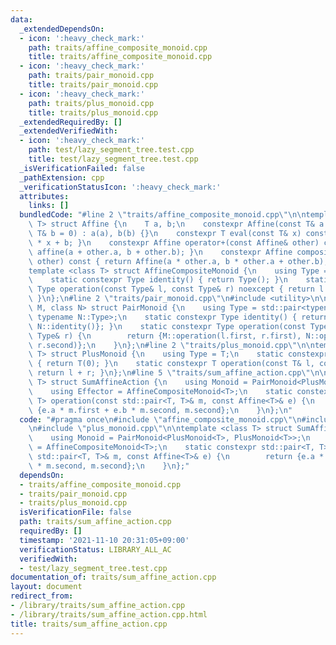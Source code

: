 ```yaml
---
data:
  _extendedDependsOn:
  - icon: ':heavy_check_mark:'
    path: traits/affine_composite_monoid.cpp
    title: traits/affine_composite_monoid.cpp
  - icon: ':heavy_check_mark:'
    path: traits/pair_monoid.cpp
    title: traits/pair_monoid.cpp
  - icon: ':heavy_check_mark:'
    path: traits/plus_monoid.cpp
    title: traits/plus_monoid.cpp
  _extendedRequiredBy: []
  _extendedVerifiedWith:
  - icon: ':heavy_check_mark:'
    path: test/lazy_segment_tree.test.cpp
    title: test/lazy_segment_tree.test.cpp
  _isVerificationFailed: false
  _pathExtension: cpp
  _verificationStatusIcon: ':heavy_check_mark:'
  attributes:
    links: []
  bundledCode: "#line 2 \"traits/affine_composite_monoid.cpp\"\n\ntemplate <class\
    \ T> struct Affine {\n    T a, b;\n    constexpr Affine(const T& a = 1, const\
    \ T& b = 0) : a(a), b(b) {}\n    constexpr T eval(const T& x) const { return a\
    \ * x + b; }\n    constexpr Affine operator+(const Affine& other) const { return\
    \ affine(a + other.a, b + other.b); }\n    constexpr Affine composite(const Affine&\
    \ other) const { return Affine(a * other.a, b * other.a + other.b); }\n};\n\n\
    template <class T> struct AffineCompositeMonoid {\n    using Type = Affine<T>;\n\
    \    static constexpr Type identity() { return Type(); }\n    static constexpr\
    \ Type operation(const Type& l, const Type& r) noexcept { return l.composite(r);\
    \ }\n};\n#line 2 \"traits/pair_monoid.cpp\"\n#include <utility>\n\ntemplate <class\
    \ M, class N> struct PairMonoid {\n    using Type = std::pair<typename M::Type,\
    \ typename N::Type>;\n    static constexpr Type identity() { return {M::identity(),\
    \ N::identity()}; }\n    static constexpr Type operation(const Type& l, const\
    \ Type& r) {\n        return {M::operation(l.first, r.first), N::operation(l.second,\
    \ r.second)};\n    }\n};\n#line 2 \"traits/plus_monoid.cpp\"\n\ntemplate <class\
    \ T> struct PlusMonoid {\n    using Type = T;\n    static constexpr T identity()\
    \ { return T(0); }\n    static constexpr T operation(const T& l, const T& r) {\
    \ return l + r; }\n};\n#line 5 \"traits/sum_affine_action.cpp\"\n\ntemplate <class\
    \ T> struct SumAffineAction {\n    using Monoid = PairMonoid<PlusMonoid<T>, PlusMonoid<T>>;\n\
    \    using Effector = AffineCompositeMonoid<T>;\n    static constexpr std::pair<T,\
    \ T> operation(const std::pair<T, T>& m, const Affine<T>& e) {\n        return\
    \ {e.a * m.first + e.b * m.second, m.second};\n    }\n};\n"
  code: "#pragma once\n#include \"affine_composite_monoid.cpp\"\n#include \"pair_monoid.cpp\"\
    \n#include \"plus_monoid.cpp\"\n\ntemplate <class T> struct SumAffineAction {\n\
    \    using Monoid = PairMonoid<PlusMonoid<T>, PlusMonoid<T>>;\n    using Effector\
    \ = AffineCompositeMonoid<T>;\n    static constexpr std::pair<T, T> operation(const\
    \ std::pair<T, T>& m, const Affine<T>& e) {\n        return {e.a * m.first + e.b\
    \ * m.second, m.second};\n    }\n};"
  dependsOn:
  - traits/affine_composite_monoid.cpp
  - traits/pair_monoid.cpp
  - traits/plus_monoid.cpp
  isVerificationFile: false
  path: traits/sum_affine_action.cpp
  requiredBy: []
  timestamp: '2021-11-10 20:31:05+09:00'
  verificationStatus: LIBRARY_ALL_AC
  verifiedWith:
  - test/lazy_segment_tree.test.cpp
documentation_of: traits/sum_affine_action.cpp
layout: document
redirect_from:
- /library/traits/sum_affine_action.cpp
- /library/traits/sum_affine_action.cpp.html
title: traits/sum_affine_action.cpp
---
```

